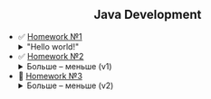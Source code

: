 <h2 align="center">Java Development</h2>

+ :white_check_mark: [Homework №1](https://github.com/YuriiPl/JavaTasks/tree/master/lesson1) <details close> <summary> "Hello world!" </summary>___Задание:___ 1.    _Написать программу, которая получает из командной строки сначала слово “Hello”, потом слово “world!”. Другие вводы игнорировать с соответствующим комментарием в командной строке._ 2.    _Из этих слов собирается предложение и выводится на экран._3.    _Должен быть применен паттерн MVC._</details>
+ :white_check_mark: [Homework №2](https://github.com/YuriiPl/JavaTasks/tree/master/lesson2) <details close> <summary> Больше – меньше (v1) </summary>___Задание:___<br>Напишите игровую JAVA – программу, которая отгадывает число по принципу – «больше – меньше»:<br>
    1 _программа должна загадать произвольное число в диапазоне от 0 до 100._<br>
    2 _пользователю предлагается попробовать угадать число путем последовательного ввода чисел из диапазона ограниченного сначала числами 0 и 100, а при дальнейших попытках – с учетом ранее введенных чисел. Программа должна анализировать ввод на любые ошибочные действия пользователя._<br>
    3 _На экране должно отображаться предыдущие попытки, диапазон, в котором находится искомое число и результат предыдущего действия пользователя._<br>
    4 _При совпадении чисел – программа должна сообщить об этом пользователю и вывести всю статистику по действиям пользователя._</details>
+ :black_square_button: [Homework №3](https://github.com/YuriiPl/JavaTasks/tree/master/lesson3) <details close> <summary> Больше – меньше (v2) </summary>___Задание:___<br>Игра "Больше – меньше".<br>
    1 _Создать на бесплатном репозитории (например GitHub) свой раздел._<br>
    2 _Подключить к GitHub игровую программу (учитывая правила взаемодействия с  GitHub – использовать gitIgnore и т.д.)_<br>
    3 _Внести нужные исправления в игровую программу, иммитируя командную работу с Git._<br>
    4 _Методы бизнес-логики должны быть покрыты модульными тестами._</details>
